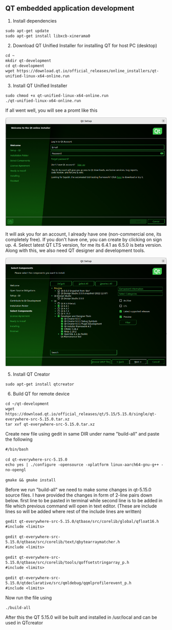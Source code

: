 ##  QT embedded application development

1.  Install dependencies
```
sudo apt-get update
sudo apt-get install libxcb-xinerama0
```
2.  Download QT Unified Installer for installing QT for host PC (desktop) 
```
cd ~
mkdir qt-development
cd qt-development
wget https://download.qt.io/official_releases/online_installers/qt-unified-linux-x64-online.run
```
3.  Install QT Unified Installer
```
sudo chmod +x qt-unified-linux-x64-online.run
./qt-unified-linux-x64-online.run
```
If all went well, you will see a promt like this
<p align="center">
<img src="tutorial-images/qt-1.PNG">
</p>

It will ask you for an account, I already have one (non-commercial one, its completely free). If you don't have one, you can create by clicking on sign up.
4.  Select latest QT LTS version, for me its 6.4.1 as 6.5.0 is beta version. Along with this, we also need QT designer and development tools.
  <p align="center">
<img src="tutorial-images/qt-2.PNG">
</p>

5.  Install QT Creator 
```
sudo apt-get install qtcreator
```
6.  Build QT for remote device
```
cd ~/qt-development
wget https://download.qt.io/official_releases/qt/5.15/5.15.0/single/qt-everywhere-src-5.15.0.tar.xz
tar xvf qt-everywhere-src-5.15.0.tar.xz
```
Create new file using gedit in same DIR under name "build-all" and paste the following 
```
#/bin/bash

cd qt-everywhere-src-5.15.0
echo yes | ./configure -opensource -xplatform linux-aarch64-gnu-g++ -no-opengl

gmake && gmake install
```
Before we run "build-all" we need to make some changes in qt-5.15.0 source files. I have provided the changes in form of 2-line pairs down below. first line to be pasted in terminal while second line is to be added in file which previous command will open in text editor. (These are include lines so will be added where rest of the include lines are written)
```
gedit qt-everywhere-src-5.15.0/qtbase/src/corelib/global/qfloat16.h 
#include <limits>

gedit qt-everywhere-src-5.15.0/qtbase/src/corelib/text/qbytearraymatcher.h 
#include <limits>

gedit qt-everywhere-src-5.15.0/qtbase/src/corelib/tools/qoffsetstringarray_p.h 
#include <limits>

gedit qt-everywhere-src-5.15.0/qtdeclarative/src/qmldebug/qqmlprofilerevent_p.h 
#include <limits>
```
Now run the file using
```
./build-all
```
After this the QT 5.15.0 will be built and installed in /usr/local and can be used in QTcreator
